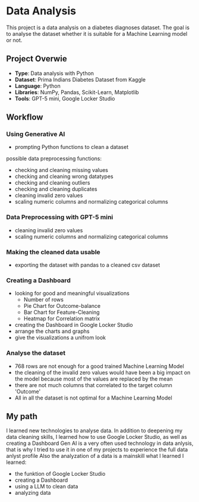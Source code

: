 # Data Analysis

This project is a data analysis on a diabetes diagnoses dataset.
The goal is to analyse the dataset whether it is suitable for a Machine Learning model or not.

## Project Overwie
- **Type**: Data analysis with Python
- **Dataset**: Prima Indians Diabetes Dataset from Kaggle
- **Language**: Python
- **Libraries**: NumPy, Pandas, Scikit-Learn, Matplotlib
- **Tools**: GPT-5 mini, Google Locker Studio

## Workflow

### Using Generative AI

- prompting Python functions to clean a dataset

possible data preprocessing functions:
- checking and cleaning missing values
- checking and cleaning wrong datatypes
- checking and cleaning outliers
- checking and cleaning duplicates
- cleaning invalid zero values
- scaling numeric columns and normalizing categorical columns

### Data Preprocessing with GPT-5 mini

- cleaning invalid zero values
- scaling numeric columns and normalizing categorical columns

### Making the cleaned data usable

- exporting the dataset with pandas to a cleaned csv dataset

### Creating a Dashboard

- looking for good and meaningful visualizations
    - Number of rows
    - Pie Chart for Outcome-balance
    - Bar Chart for Feature-Cleaning
    - Heatmap for Correlation matrix
- creating the Dashboard in Google Locker Studio
- arrange the charts and graphs
- give the visualizations a unifrom look

### Analyse the dataset

- 768 rows are not enough for a good trained Machine Learning Model
- the cleaning of the invalid zero values would have been a big impact on the model because most of the values are replaced by the mean
- there are not much columns that correlated to the target column 'Outcome'
- All in all the dataset is not optimal for a Machine Learning Model

## My path

I learned new technologies to analyse data.
In addition to deepening my data cleaning skills, I learned how to use Google Locker Studio, as well as creating a Dashboard
Gen AI is a very often used technology in data anlysis, that is why I tried to use it in one of my projects to experience the full data anlyst profile
Also the analyzation of a data is a mainskill what I learned
I learned:
- the funktion of Google Locker Studio
- creating a Dashboard
- using a LLM to clean data
- analyzing data
